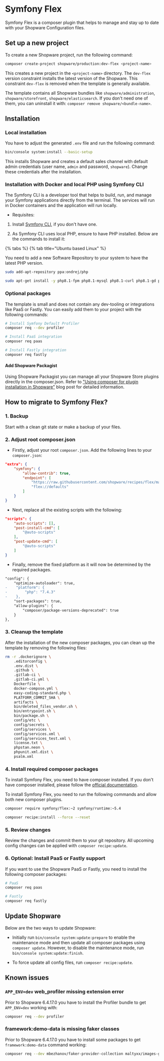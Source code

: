 # Symfony Flex

Symfony Flex is a composer plugin that helps to manage and stay up to date with your Shopware Configuration files.

## Set up a new project

To create a new Shopware project, run the following command:

```bash
composer create-project shopware/production:dev-flex <project-name>
```

This creates a new project in the `<project-name>` directory. The `dev-flex` version constraint installs the latest version of the Shopware. This constraint `dev-flex` is removed when the template is generally available.

The template contains all Shopware bundles like `shopware/administration`, `shopware/storefront`, `shopware/elasticsearch`. If you don't need one of them, you can uninstall it with:
`composer remove shopware/<bundle-name>`.

## Installation

### Local installation

You have to adjust the generated `.env` file and run the following command:

```bash
bin/console system:install --basic-setup
```

This installs Shopware and creates a default sales channel with default admin credentials (user name, `admin` and password, `shopware`). Change these credentials after the installation.

### Installation with Docker and local PHP using Symfony CLI

The Symfony CLI is a developer tool that helps to build, run, and manage your Symfony applications directly from the terminal. The services will run in Docker containers and the application will run locally.

* Requisites: 

1. Install [Symfony CLI](https://symfony.com/download), if you don't have one. 

2. As Symfony CLI uses local PHP, ensure to have PHP installed. Below are the commands to install it:

{% tabs %}
{% tab title="Ubuntu based Linux" %}

You need to add a new Software Repository to your system to have the latest PHP version.

```bash
sudo add-apt-repository ppa:ondrej/php

sudo apt-get install -y php8.1-fpm php8.1-mysql php8.1-curl php8.1-gd php8.1-xml php8.1-zip php8.1-opcache php8.1-mbstring php8.1-intl php8.1-cli
```

### Optional packages

The template is small and does not contain any dev-tooling or integrations like PaaS or Fastly. You can easily add them to your project with the following commands:

```bash
# Install Symfony Default Profiler
composer req --dev profiler

# Install PaaS integration
composer req paas

# Install Fastly integration
composer req fastly
```

#### Add Shopware Packagist

Using Shopware Packagist you can manage all your Shopware Store plugins directly in the composer.json. Refer to ["Using composer for plugin installation in Shopware"](https://www.shopware.com/en/news/using-composer-for-plugin-installation-in-shopware/) blog post for detailed information.

## How to migrate to Symfony Flex?

### 1. Backup

Start with a clean git state or make a backup of your files.

### 2. Adjust root composer.json

* Firstly, adjust your root `composer.json`. Add the following lines to your `composer.json`:

```json
"extra": {
    "symfony": {
        "allow-contrib": true,
        "endpoint": [
            "https://raw.githubusercontent.com/shopware/recipes/flex/main/index.json",
            "flex://defaults"
        ]
    }
}
```

* Next, replace all the existing scripts with the following:

```json
"scripts": {
    "auto-scripts": [],
    "post-install-cmd": [
        "@auto-scripts"
    ],
    "post-update-cmd": [
        "@auto-scripts"
    ]
}
```

* Finally, remove the fixed platform as it will now be determined by the required packages.

```diff
"config": {
    "optimize-autoloader": true,
-    "platform": {
-        "php": "7.4.3"
-    },
    "sort-packages": true,
    "allow-plugins": {
        "composer/package-versions-deprecated": true
    }
},
```

### 3. Cleanup the template

After the installation of the new composer packages, you can clean up the template by removing the following files:

```bash
rm -r .dockerignore \
    .editorconfig \
    .env.dist \
    .github \
    .gitlab-ci \
    .gitlab-ci.yml \
    Dockerfile \
    docker-compose.yml \
    easy-coding-standard.php \
    PLATFORM_COMMIT_SHA \
    artifacts \
    bin/deleted_files_vendor.sh \
    bin/entrypoint.sh \
    bin/package.sh \
    config/etc \
    config/secrets \
    config/services \
    config/services.xml \
    config/services_test.xml \
    license.txt \
    phpstan.neon \
    phpunit.xml.dist \
    psalm.xml
```

### 4. Install required composer packages

To install Symfony Flex, you need to have composer installed. If you don't have composer installed, please follow the [official documentation](https://getcomposer.org/doc/00-intro.md#installation-linux-unix-macos).

To install Symfony Flex, you need to run the following commands and allow both new composer plugins.

```bash
composer require symfony/flex:~2 symfony/runtime:~5.4

composer recipe:install --force --reset
```

### 5. Review changes

Review the changes and commit them to your git repository. All upcoming config changes can be applied with `composer recipe:update`.

### 6. Optional: Install PaaS or Fastly support

If you want to use the Shopware PaaS or Fastly, you need to install the following composer packages:

```bash
# PaaS
composer req paas

# Fastly
composer req fastly
```

## Update Shopware

Below are the two ways to update Shopware:

* Initially run `bin/console system:update:prepare` to enable the maintenance mode and then update all composer packages using `composer update`.  However, to disable the maintenance mode, run `bin/console system:update:finish`.

* To force update all config files, run `composer recipe:update`.

## Known issues

### `APP_ENV=dev` web_profiler missing extension error

Prior to Shopware 6.4.17.0 you have to install the Profiler bundle to get `APP_ENV=dev` working with:

```bash
composer req --dev profiler
```

### framework:demo-data is missing faker classes

Prior to Shopware 6.4.17.0 you have to install some packages to get `framework:demo-data` command working:

```bash
composer req --dev mbezhanov/faker-provider-collection maltyxx/images-generator
```
